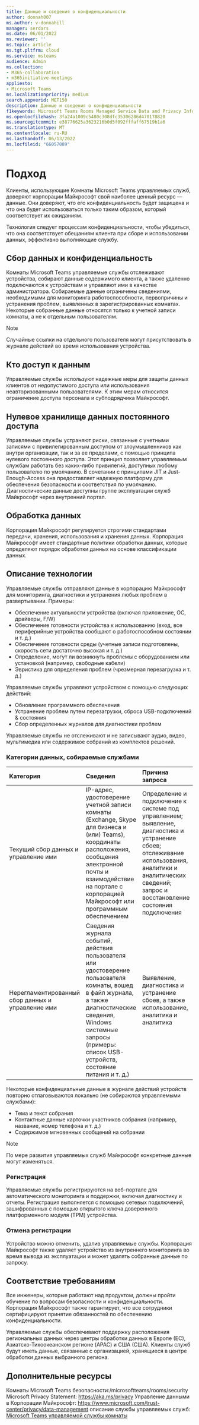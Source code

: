 ```yaml
---
title: Данные и сведения о конфиденциальности
author: donnah007
ms.author: v-donnahill
manager: serdars
ms.date: 06/01/2022
ms.reviewer: ''
ms.topic: article
ms.tgt.pltfrm: cloud
ms.service: msteams
audience: Admin
ms.collection:
- M365-collaboration
- m365initiative-meetings
appliesto:
- Microsoft Teams
ms.localizationpriority: medium
search.appverid: MET150
description: Данные и сведения о конфиденциальности
f1keywords: Microsoft Teams Rooms Managed Service Data and Privacy Information
ms.openlocfilehash: 3fa24a1009c5480c308dfc35306286d470178820
ms.sourcegitcommit: e38776625a3623216b0d5f092fffaff67519b1a6
ms.translationtype: MT
ms.contentlocale: ru-RU
ms.lasthandoff: 06/13/2022
ms.locfileid: "66057089"
---
```

# <a name="approach"></a>Подход

Клиенты, использующие Комнаты Microsoft Teams управляемых служб, доверяют корпорации Майкрософт свой наиболее ценный ресурс — данные. Они доверяют, что его конфиденциальность будет защищена и что она будет использоваться только таким образом, который соответствует их ожиданиям.

Технология следует процессам конфиденциальности, чтобы убедиться, что она соответствует обещаниям клиента при сборе и использовании данных, эффективно выполняющие службу.
## <a name="data-collection-and-privacy"></a>Сбор данных и конфиденциальность

 Комнаты Microsoft Teams управляемые службы отслеживают устройства, собирают данные содержимого клиента, а также удаленно подключаются к устройствам и управляют ими в качестве администратора. Собираемые данные ограничены сведениями, необходимыми для мониторинга работоспособности, первопричины и устранения проблем, выявленных в зарегистрированных комнатах. Некоторые собранные данные относятся только к учетной записи комнаты, а не к отдельным пользователям.

> [!Note]
> Случайные ссылки на отдельного пользователя могут присутствовать в журнале действий во время использования устройства.

## <a name="who-can-access-data"></a>Кто доступ к данным

Управляемые службы используют надежные меры для защиты данных клиентов от недопустимого доступа или использования неавторизованными пользователями. К этим мерам относится ограничение доступа персонала и субподрядчика Майкрософт.

## <a name="zero-standing-access-data-storage"></a>Нулевое хранилище данных постоянного доступа

Управляемые службы устраняют риски, связанные с учетными записями с привилегированным доступом от злоумышленников как внутри организации, так и за ее пределами, с помощью принципа нулевого постоянного доступа. Этот принцип позволяет управляемым службам работать без каких-либо привилегий, доступных любому пользователю по умолчанию. В сочетании с принципами JIT и Just-Enough-Access она предоставляет надежную платформу для обеспечения безопасности и соответствия по умолчанию. Диагностические данные доступны группе эксплуатации служб Майкрософт через внутренний портал.

## <a name="data-handling"></a>Обработка данных

Корпорация Майкрософт регулируется строгими стандартами передачи, хранения, использования и хранения данных. Корпорация Майкрософт имеет стандартные политики обработки данных, которые определяют порядок обработки данных на основе классификации данных.



## <a name="technology-description"></a>Описание технологии

Управляемые службы отправляют данные в корпорацию Майкрософт для мониторинга, диагностики и устранения любых проблем в развертывании. Примеры:

- Обеспечение актуальности устройства (включая приложение, ОС, драйверы, F/W)
- Обеспечение готовности устройства к использованию (вход, все периферийные устройства сообщают о работоспособном состоянии и т. д.)
- Обеспечение готовности среды (учетные записи подготовлены, скорость сети достаточно высокая и т. д.)
- Определение, могут ли возникнуть проблемы с оборудованием или установкой (например, свободные кабели)
- Эвристика для определения проблем (чрезмерная перезагрузка и т. д.)

Управляемые службы управляют устройством с помощью следующих действий:

- Обновление программного обеспечения
- Устранение проблем путем перезагрузки, сброса USB-подключений & состояния
- Сбор определенных журналов для диагностики проблем

Управляемые службы не отслеживают и не записывают аудио, видео, мультимедиа или содержимое собраний из комплектов решений.

### <a name="service-collected-data-categories"></a>Категории данных, собираемые службами
 
|Категория|Сведения|Причина запроса|
| :- | :- | :- |
|Текущий сбор данных и управление ими|IP-адрес, удостоверение учетной записи комнаты (Exchange, Skype для бизнеса и (или) Teams), координаты расположения, сообщения электронной почты и взаимодействие на портале с корпорацией Майкрософт или программным обеспечением|Определение и подключение к системе под управлением; выявление, диагностика и устранение сбоев; отслеживание использования, аналитики и аналитических сведений; запрос и восстановление состояния подключения|
|Нерегламентированный сбор данных и управление ими|Сведения журнала событий, действия пользователя или удостоверение пользователя комнаты, вошед в файл журнала, а также диагностические сведения, Windows системные запросы (примеры: список USB-устройств, состояние питания и т. д.)|Выявление, диагностика и устранение сбоев, а также использование, аналитика и аналитика|

Некоторые конфиденциальные данные в журнале действий устройств повторно отлаговываются локально (не собираются управляемыми службами):

- Тема и текст собрания
- Контактные данные карточки участников собрания (например, название, номер телефона и т. д.)
- Содержимое мгновенных сообщений на собрании

> [!NOTE]
> По мере развития управляемых служб Майкрософт конкретные данные могут изменяться.

### <a name="enrollment"></a>Регистрация

Управляемые службы регистрируются на веб-портале для автоматического мониторинга и поддержки, включая диагностику и отчеты. Регистрация выполняется с помощью сетевых подключений, зашифрованных с помощью открытого ключа доверенного платформенного модуля (TPM) устройства.

### <a name="unenrollment"></a>Отмена регистрации

Устройство можно отменить, удалив управляемые службы. Корпорация Майкрософт также удаляет устройство из внутреннего мониторинга во время вывода из эксплуатации и может удалять собранные данные по запросу.
## <a name="compliance"></a>Соответствие требованиям

Все инженеры, которые работают над продуктом, должны пройти обучение по вопросам безопасности и конфиденциальности. Корпорация Майкрософт также гарантирует, что все сотрудники сертифицируют принятие обязанностей по обеспечению конфиденциальности.

Управляемые службы обеспечивают поддержку расположения региональных данных через центры обработки данных в Европе (ЕС), Азиатско-Тихоокеанском регионе (APAC) и США (США). Клиенты служб будут иметь данные, связанные с организацией, хранящиеся в центре обработки данных выбранного региона.

## <a name="more-resources"></a>Дополнительные ресурсы

Комнаты Microsoft Teams безопасности:/microsoftteams/rooms/security Microsoft Privacy Statement: https://aka.ms/privacy Управление данными в Корпорации Майкрософт: https://www.microsoft.com/trust-center/privacy/data-management описание службы управляемых служб: [Microsoft Teams управляемой службы комнаты](microsoft-teams-rooms-premium.md)
